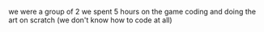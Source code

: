we were a group of 2
we spent 5 hours on the game coding and doing the art on scratch
(we don't know how to code at all)
